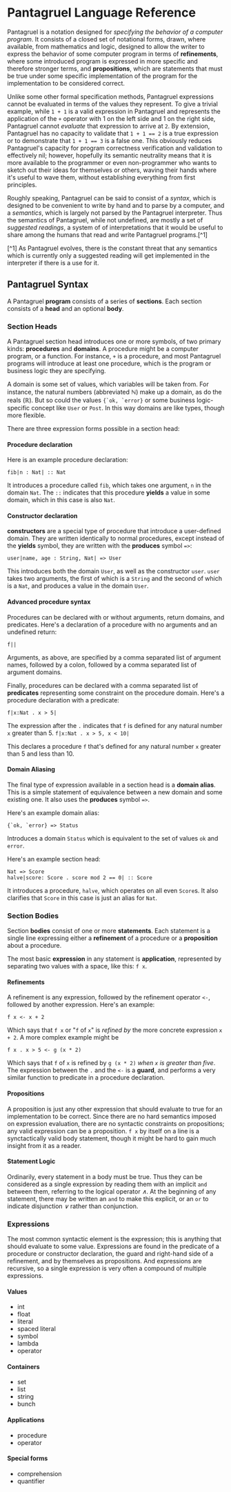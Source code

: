 # Pantagruel Language Reference

Pantagruel is a notation designed for *specifying the behavior of a
computer program*. It consists of a closed set of notational forms,
drawn, where available, from mathematics and logic, designed to allow
the writer to express the behavior of some computer program in terms
of **refinements**, where some introduced program is expressed in more
specific and therefore stronger terms, and **propositions**, which are
statements that must be true under some specific implementation of the
program for the implementation to be considered correct.

Unlike some other formal specification methods, Pantagruel expressions
cannot be evaluated in terms of the values they represent. To give a
trivial example, while `1 + 1` is a valid expression in Pantagruel and
represents the application of the `+` operator with 1 on the left side
and 1 on the right side, Pantagruel cannot *evaluate* that expression to
arrive at `2`. By extension, Pantagruel has no capacity to validate that
`1 + 1 == 2` is a true expression or to demonstrate that `1 + 1 == 3`
is a false one. This obviously reduces Pantagruel's capacity for program
correctness verification and validation to effectively nil; however,
hopefully its semantic neutrality means that it is more available to the
programmer or even non-programmer who wants to sketch out their ideas for
themselves or others, waving their hands where it's useful to wave them,
without establishing everything from first principles.

Roughly speaking, Pantagruel can be said to consist of a *syntax*,
which is designed to be convenient to write by hand and to parse by a
computer, and a *semantics*, which is largely not parsed by the Pantagruel
interpreter. Thus the semantics of Pantagruel, while not undefined, are
mostly a set of *suggested readings*, a system of of interpretations
that it would be useful to share among the humans that read and write
Pantagruel programs.[^1]

[^1] As Pantagruel evolves, there is the constant threat that any
semantics which is currently only a suggested reading will get implemented
in the interpreter if there is a use for it.

## Pantagruel Syntax

A Pantagruel **program** consists of a series of **sections**. Each
section consists of a **head** and an optional **body**.

### Section Heads

A Pantagruel section head introduces one or more symbols, of two
primary kinds: **procedures** and **domains**. A procedure might be
a computer program, or a function. For instance, `+` is a procedure,
and most Pantagruel programs will introduce at least one procedure,
which is the program or business logic they are specifying.

A domain is some set of values, which variables will be taken from. For
instance, the natural numbers (abbreviated ℕ) make up a domain, as
do the reals (ℝ). But so could the values ``{`ok, `error}`` or some
business logic-specific concept like `User` or `Post`. In this way
domains are like types, though more flexible.

There are three expression forms possible in a section head:

#### Procedure declaration

Here is an example procedure declaration:

`fib|n : Nat| :: Nat`

It introduces a procedure called `fib`, which takes one argument, `n`
in the domain `Nat`. The `::` indicates that this procedure **yields**
a value in some domain, which in this case is also `Nat`.

#### Constructor declaration

**constructors** are a special type of procedure that introduce a
user-defined domain. They are written identically to normal procedures,
except instead of the **yields** symbol, they are written with the
**produces** symbol `=>`:

`user|name, age : String, Nat| => User`

This introduces both the domain `User`, as well as the constructor
`user`. `user` takes two arguments, the first of which is a `String` and
the second of which is a `Nat`, and produces a value in the domain `User`.

#### Advanced procedure syntax

Procedures can be declared with or without arguments, return domains,
and predicates. Here's a declaration of a procedure with no arguments
and an undefined return:

`f||`

Arguments, as above, are specified by a comma separated list of argument
names, followed by a colon, followed by a comma separated list of
argument domains.

Finally, procedures can be declared with a comma separated list
of **predicates** representing some constraint on the procedure
domain. Here's a procedure declaration with a predicate:

`f|x:Nat . x > 5|`

The expression after the `.` indicates that `f` is defined for any
natural number `x` greater than 5.  `f|x:Nat . x > 5, x < 10|`

This declares a procedure `f` that's defined for any natural number `x`
greater than 5 and less than 10.

#### Domain Aliasing

The final type of expression available in a section head is a **domain
alias**. This is a simple statement of equivalence between a new domain
and some existing one. It also uses the **produces** symbol `=>`.

Here's an example domain alias:

``{`ok, `error} => Status``

Introduces a domain `Status` which is equivalent to the set of values
`ok` and `error`.

Here's an example section head:

```
Nat => Score
halve|score: Score . score mod 2 == 0| :: Score
```

It introduces a procedure, `halve`, which operates on all even
`Score`s. It also clarifies that `Score` in this case is just an alias
for `Nat`.

### Section Bodies

Section **bodies** consist of one or more **statements**. Each statement is a single line expressing either a **refinement** of a procedure or a **proposition** about a procedure.

The most basic **expression** in any statement is **application**, represented by separating two values with a space, like this: `f x`.

#### Refinements

A refinement is any expression, followed by the refinement operator `<-`, followed by another expression. Here's an example:

`f x <- x + 2`

Which says that `f x` or "`f` of `x`" is *refined by* the more concrete expression `x + 2`. A more complex example might be

`f x . x > 5 <- g (x * 2)`

Which says that `f` of `x` is refined by `g (x * 2)` *when `x` is greater than five*. The expression between the `.` and the `<-` is a **guard**, and performs a very similar function to predicate in a procedure declaration.

#### Propositions

A proposition is just any other expression that should evaluate to true for an implementation to be correct. Since there are no hard semantics imposed on expression evaluation, there are no syntactic constraints on propositions; any valid expression can be a proposition. `f x` by itself on a line is a synctactically valid body statement, though it might be hard to gain much insight from it as a reader.

#### Statement Logic

Ordinarily, every statement in a body must be true. Thus they can be considered as a single expression by reading them with an implicit `and` between them, referring to the logical operator *∧*. At the beginning of any statement, there may be written an `and` to make this explicit, or an `or` to indicate disjunction *∨* rather than conjunction.

### Expressions

The most common syntactic element is the expression; this is anything that should evaluate to some value. Expressions are found in the predicate of a procedure or constructor declaration, the guard and right-hand side of a refinement, and by themselves as propositions. And expressions are recursive, so a single expression is very often a compound of multiple expressions.

#### Values

- int
- float
- literal
- spaced literal
- symbol
- lambda
- operator

#### Containers

- set
- list
- string
- bunch

#### Applications

- procedure
- operator

#### Special forms

- comprehension
- quantifier
